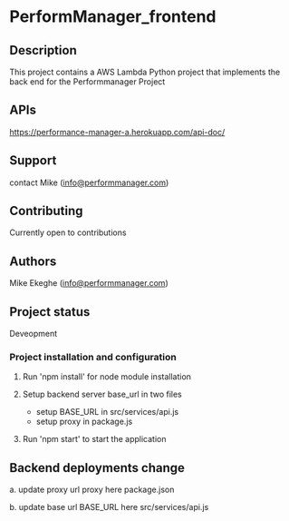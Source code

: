 # PerformManager_frontend

## Description 
This project contains a AWS Lambda Python project that  implements the back end for the Performmanager Project

## APIs
https://performance-manager-a.herokuapp.com/api-doc/

## Support
contact Mike (info@performmanager.com)

## Contributing
Currently open to contributions 

## Authors 
Mike Ekeghe (info@performmanager.com)

## Project status
Deveopment

### Project installation and configuration

1. Run 'npm install' for node module installation

2. Setup backend server base_url in two files

   - setup BASE_URL in src/services/api.js
   - setup proxy in package.js

3. Run 'npm start' to start the application

## Backend deployments change
a. update proxy url proxy here 
package.json

b.  update base url BASE_URL here
src/services/api.js
